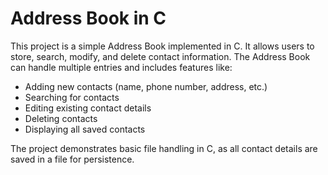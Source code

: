 # Address Book in C
This project is a simple Address Book implemented in C. It allows users to store, search, modify, and delete contact information. The Address Book can handle multiple entries and includes features like:

- Adding new contacts (name, phone number, address, etc.)
- Searching for contacts
- Editing existing contact details
- Deleting contacts
- Displaying all saved contacts

The project demonstrates basic file handling in C, as all contact details are saved in a file for persistence.
